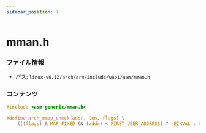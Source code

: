 ```yaml
---
sidebar_position: 7
---
```

# mman.h

### ファイル情報

- パス: `linux-v6.12/arch/arm/include/uapi/asm/mman.h`

### コンテンツ

```h
#include <asm-generic/mman.h>

#define arch_mmap_check(addr, len, flags) \
	(((flags) & MAP_FIXED && (addr) < FIRST_USER_ADDRESS) ? -EINVAL : 0)

```

